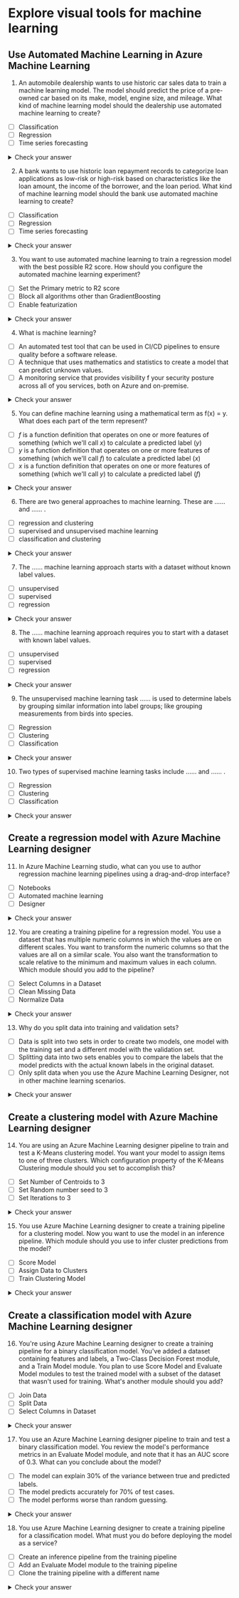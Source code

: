 # Explore visual tools for machine learning

## Use Automated Machine Learning in Azure Machine Learning
1. An automobile dealership wants to use historic car sales data to train a machine learning model. The model should predict the price of a pre-owned car based on its make, model, engine size, and mileage. What kind of machine learning model should the dealership use automated machine learning to create?
- [ ] Classification
- [ ] Regression
- [ ] Time series forecasting
 
<details>
  <summary>Check your answer</summary>

- [ ] Classification
- [x] Regression: Correct. To predict a numeric value, use a regression model.
- [ ] Time series forecasting 
</details>

2. A bank wants to use historic loan repayment records to categorize loan applications as low-risk or high-risk based on characteristics like the loan amount, the income of the borrower, and the loan period. What kind of machine learning model should the bank use automated machine learning to create?
- [ ] Classification
- [ ] Regression
- [ ] Time series forecasting

<details>
  <summary>Check your answer</summary>

- [x] Classification: Correct. To predict a category, or class, use a classification model.
- [ ] Regression
- [ ] Time series forecasting
</details>

3. You want to use automated machine learning to train a regression model with the best possible R2 score. How should you configure the automated machine learning experiment?
- [ ] Set the Primary metric to R2 score
- [ ] Block all algorithms other than GradientBoosting
- [ ] Enable featurization

<details>
  <summary>Check your answer</summary>

- [ ] Set the Primary metric to R2 score: Correct. The primary metric determines the metric used to evaluate the best performing model.
- [ ] Block all algorithms other than GradientBoosting
- [ ] Enable featurization
</details>

4. What is machine learning?
- [ ] An automated test tool that can be used in CI/CD pipelines to ensure quality before a software release.
- [ ] A technique that uses mathematics and statistics to create a model that can predict unknown values.
- [ ] A monitoring service that provides visibility f your security posture across all of you services, both on Azure and on-premise.

<details>
  <summary>Check your answer</summary>

- [ ] Azure Test Plans is an automated test tool that can be used in CI/CD pipelines to ensure quality before a software release.
- [X] Machine learning is a technique that uses mathematics and statistics to create a model that can predict unknown values.
- [ ] Azure Security Center is a monitoring service that provides visibility f your security posture across all of you services, both on Azure and on-premise.
</details>

5. You can define machine learning using a mathematical term as f(x) = y. What does each part of the term represent?
- [ ] _f_ is a function definition that operates on one or more features of something (which we'll call _x_) to calculate a predicted label (_y_)
- [ ] _y_ is a function definition that operates on one or more features of something (which we'll call _f_) to calculate a predicted label (_x_)
- [ ] _x_ is a function definition that operates on one or more features of something (which we'll call _y_) to calculate a predicted label (_f_)

<details>
  <summary>Check your answer</summary>

- [x] _f_ is a function definition that operates on one or more features of something (which we'll call _x_) to calculate a predicted label (_y_)
- [ ] _y_ is a function definition that operates on one or more features of something (which we'll call _f_) to calculate a predicted label (_x_)
- [ ] _x_ is a function definition that operates on one or more features of something (which we'll call _y_) to calculate a predicted label (_f_)
</details>

6. There are two general approaches to machine learning. These are ...... and ...... .
- [ ] regression and clustering
- [ ] supervised and unsupervised machine learning
- [ ] classification and clustering

<details>
  <summary>Check your answer</summary>

- [ ] regression and clustering
- [x] supervised and unsupervised machine learning
- [ ] classification and clustering
</details>

7. The ...... machine learning approach starts with a dataset without known label values.
- [ ] unsupervised
- [ ] supervised
- [ ] regression

<details>
  <summary>Check your answer</summary>

- [x] unsupervised
- [ ] supervised
- [ ] regression 
</details>

8. The ...... machine learning approach requires you to start with a dataset with known label values.
- [ ] unsupervised
- [ ] supervised
- [ ] regression

<details>
  <summary>Check your answer</summary>

- [ ] unsupervised
- [x] supervised
- [ ] regression 
</details>

9. The unsupervised machine learning task ...... is used to determine labels by grouping similar information into label groups; like grouping measurements from birds into species.
- [ ] Regression
- [ ] Clustering
- [ ] Classification

<details>
  <summary>Check your answer</summary>

- [ ] Regression
- [x] Clustering
- [ ] Classification
</details>

10. Two types of supervised machine learning tasks include ...... and ...... .
- [ ] Regression
- [ ] Clustering
- [ ] Classification

<details>
  <summary>Check your answer</summary>

- [x] Regression: used to predict a continuous value; like a price, a sales total, or some other measure.
- [ ] Clustering: used to determine labels by grouping similar information into label groups; like grouping measurements from birds into species.
- [x] Classification: used to determine a binary class label; like whether a patient has diabetes or not.
</details>

## Create a regression model with Azure Machine Learning designer

11. In Azure Machine Learning studio, what can you use to author regression machine learning pipelines using a drag-and-drop interface?
- [ ] Notebooks
- [ ] Automated machine learning
- [ ] Designer

<details>
  <summary>Check your answer</summary>

- [ ] Notebooks: Incorrect. You can use Notebooks to author machine learning projects with code.
- [ ] Automated machine learning: Incorrect. You can use AutoML to author regression pipelines with a click-through wizard.
- [x] Designer: Correct. You can use Designer to author regression pipelines with a drag-and-drop interface.
</details>

12. You are creating a training pipeline for a regression model. You use a dataset that has multiple numeric columns in which the values are on different scales. You want to transform the numeric columns so that the values are all on a similar scale. You also want the transformation to scale relative to the minimum and maximum values in each column. Which module should you add to the pipeline?
- [ ] Select Columns in a Dataset
- [ ] Clean Missing Data
- [ ] Normalize Data

<details>
  <summary>Check your answer</summary>

- [ ] Select Columns in a Dataset
- [ ] Clean Missing Data
- [x] Normalize Data Correct. When you transform numeric data to be on a similar scale, use a Normalize Data module.
</details>

13. Why do you split data into training and validation sets?
- [ ] Data is split into two sets in order to create two models, one model with the training set and a different model with the validation set.
- [ ] Splitting data into two sets enables you to compare the labels that the model predicts with the actual known labels in the original dataset.
- [ ] Only split data when you use the Azure Machine Learning Designer, not in other machine learning scenarios.

<details>
  <summary>Check your answer</summary>

- [ ] Data is split into two sets in order to create two models, one model with the training set and a different model with the validation set.
  - Incorrect. The validation set is used to test the model created with the training set.
- [x] Splitting data into two sets enables you to compare the labels that the model predicts with the actual known labels in the original dataset.
  - Correct. You want to test the model created with training data on validation data to see how well the model performs with data it was not trained on.
- [ ] Only split data when you use the Azure Machine Learning Designer, not in other machine learning scenarios. 
  - Incorrect. Splitting data into training and validation sets is an important part of all machine learning scenarios.
</details>

## Create a clustering model with Azure Machine Learning designer

14. You are using an Azure Machine Learning designer pipeline to train and test a K-Means clustering model. You want your model to assign items to one of three clusters. Which configuration property of the K-Means Clustering module should you set to accomplish this?
- [ ] Set Number of Centroids to 3
- [ ] Set Random number seed to 3
- [ ] Set Iterations to 3

<details>
  <summary>Check your answer</summary>

- [x] Set Number of Centroids to 3: That is correct. To create K clusters, you must set the number of centroids to K
- [ ] Set Random number seed to 3
- [ ] Set Iterations to 3
</details>

15. You use Azure Machine Learning designer to create a training pipeline for a clustering model. Now you want to use the model in an inference pipeline. Which module should you use to infer cluster predictions from the model?
- [ ] Score Model
- [ ] Assign Data to Clusters
- [ ] Train Clustering Model

<details>
  <summary>Check your answer</summary>

- [ ] Score Model
- [x] Assign Data to Clusters: That is correct. use the Assign Data to Clusters module to generate cluster predictions from a trained clustering model
- [ ] Train Clustering Model
</details>

## Create a classification model with Azure Machine Learning designer

16. You're using Azure Machine Learning designer to create a training pipeline for a binary classification model. You've added a dataset containing features and labels, a Two-Class Decision Forest module, and a Train Model module. You plan to use Score Model and Evaluate Model modules to test the trained model with a subset of the dataset that wasn't used for training. What's another module should you add?
- [ ] Join Data
- [ ] Split Data
- [ ] Select Columns in Dataset

<details>
  <summary>Check your answer</summary>

- [ ] Join Data
- [x] Split Data: Correct. Use a Split Data module to randomly split a dataset into training and validation subsets.
- [ ] Select Columns in Dataset
</details>

17. You use an Azure Machine Learning designer pipeline to train and test a binary classification model. You review the model's performance metrics in an Evaluate Model module, and note that it has an AUC score of 0.3. What can you conclude about the model?
- [ ] The model can explain 30% of the variance between true and predicted labels.
- [ ] The model predicts accurately for 70% of test cases.
- [ ] The model performs worse than random guessing.

<details>
  <summary>Check your answer</summary>

- [ ] The model can explain 30% of the variance between true and predicted labels.
- [ ] The model predicts accurately for 70% of test cases.
- [x] The model performs worse than random guessing. - Correct. An AUC of 0.5 is what you'd expect with random prediction of a binary model.
</details>

18. You use Azure Machine Learning designer to create a training pipeline for a classification model. What must you do before deploying the model as a service?
- [ ] Create an inference pipeline from the training pipeline
- [ ] Add an Evaluate Model module to the training pipeline
- [ ] Clone the training pipeline with a different name

<details>
  <summary>Check your answer</summary>

- [x] Create an inference pipeline from the training pipeline - Correct. You must create an inference pipeline to deploy as a service.
- [ ] Add an Evaluate Model module to the training pipeline
- [ ] Clone the training pipeline with a different name
</details>